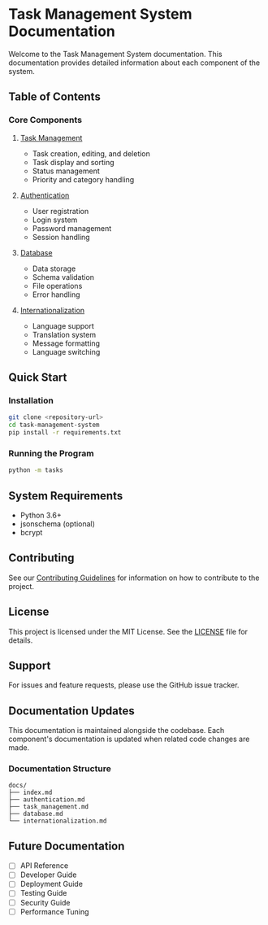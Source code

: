 # Task Management System Documentation

Welcome to the Task Management System documentation. This documentation provides detailed information about each component of the system.

## Table of Contents

### Core Components
1. [Task Management](task_management.md)
   - Task creation, editing, and deletion
   - Task display and sorting
   - Status management
   - Priority and category handling

2. [Authentication](authentication.md)
   - User registration
   - Login system
   - Password management
   - Session handling

3. [Database](database.md)
   - Data storage
   - Schema validation
   - File operations
   - Error handling

4. [Internationalization](internationalization.md)
   - Language support
   - Translation system
   - Message formatting
   - Language switching

## Quick Start

### Installation
```bash
git clone <repository-url>
cd task-management-system
pip install -r requirements.txt
```

### Running the Program
```bash
python -m tasks
```

## System Requirements
- Python 3.6+
- jsonschema (optional)
- bcrypt

## Contributing
See our [Contributing Guidelines](../README.md#contributing) for information on how to contribute to the project.

## License
This project is licensed under the MIT License. See the [LICENSE](../LICENSE) file for details.

## Support
For issues and feature requests, please use the GitHub issue tracker.

## Documentation Updates
This documentation is maintained alongside the codebase. Each component's documentation is updated when related code changes are made.

### Documentation Structure
```
docs/
├── index.md
├── authentication.md
├── task_management.md
├── database.md
└── internationalization.md
```

## Future Documentation
- [ ] API Reference
- [ ] Developer Guide
- [ ] Deployment Guide
- [ ] Testing Guide
- [ ] Security Guide
- [ ] Performance Tuning 